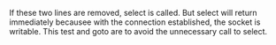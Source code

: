 If these two lines are removed, select is called. But select will return immediately becausee with the connection established, the socket is writable. This test and goto are to avoid the unnecessary call to select.
